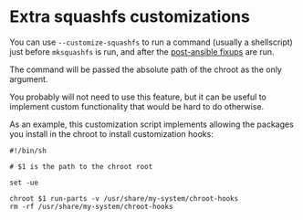 # Extra squashfs customizations

You can use `--customize-squashfs` to run a command (usually a shellscript)
just before `mksquashfs` is run, and after the [post-ansible
fixups](doc/chroot-fixups.md) are run.

The command will be passed the absolute path of the chroot as the only
argument.

You probably will not need to use this feature, but it can be useful to
implement custom functionality that would be hard to do otherwise.

As an example, this customization script implements allowing the packages you
install in the chroot to install customization hooks:

```
#!/bin/sh

# $1 is the path to the chroot root

set -ue

chroot $1 run-parts -v /usr/share/my-system/chroot-hooks
rm -rf /usr/share/my-system/chroot-hooks
```
